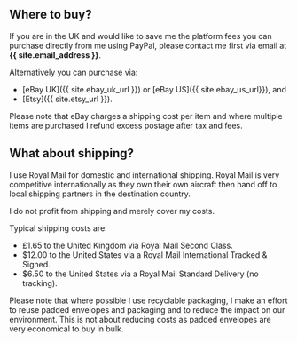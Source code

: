 ## Where to buy?
If you are in the UK and would like to save me the platform fees you can purchase directly from me using PayPal, please contact me first via email at **{{ site.email_address }}**.

Alternatively you can purchase via:

- [eBay UK]({{ site.ebay_uk_url }}) or [eBay US]({{ site.ebay_us_url}}), and
- [Etsy]({{ site.etsy_url }}).

Please note that eBay charges a shipping cost per item and where multiple items are purchased I refund excess postage after tax and fees.

## What about shipping?
I use Royal Mail for domestic and international shipping. Royal Mail is very competitive internationally as they own their own aircraft then hand off to local shipping partners in the destination country.

I do not profit from shipping and merely cover my costs.

Typical shipping costs are:

- £1.65 to the United Kingdom via Royal Mail Second Class.
- $12.00 to the United States via a Royal Mail International Tracked & Signed.
- $6.50 to the United States via a Royal Mail Standard Delivery (no tracking).

Please note that where possible I use recyclable packaging, I make an effort to reuse padded envelopes and packaging and to reduce the impact on our environment. This is not about reducing costs as padded envelopes are very economical to buy in bulk.
